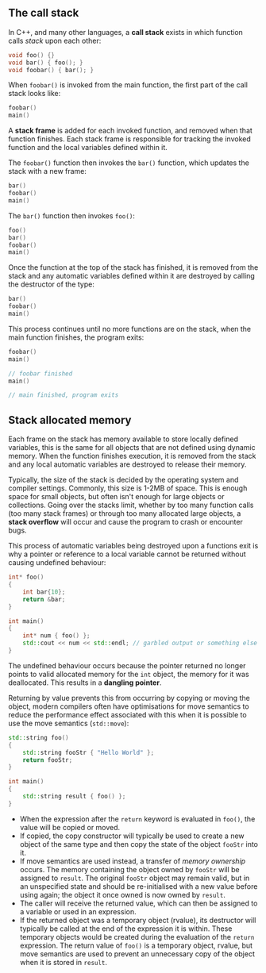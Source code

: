 ## The call stack
In C++, and many other languages, a **call stack** exists in which function calls *stack* upon each other:

```cpp
void foo() {}
void bar() { foo(); }
void foobar() { bar(); }
```

When `foobar()` is invoked from the main function, the first part of the call stack looks like:

```cpp
foobar()
main()
```

A **stack frame** is added for each invoked function, and removed when that function finishes. Each stack frame is responsible for tracking the invoked function and the local variables defined within it.

The `foobar()` function then invokes the `bar()` function, which updates the stack with a new frame:

```cpp
bar()
foobar()
main()
```

The `bar()` function then invokes `foo()`:

```cpp
foo()
bar()
foobar()
main()
```

Once the function at the top of the stack has finished, it is removed from the stack and any automatic variables defined within it are destroyed by calling the destructor of the type:

```cpp
bar()
foobar()
main()
```

This process continues until no more functions are on the stack, when the main function finishes, the program exits:

```cpp
foobar()
main()

// foobar finished
main()

// main finished, program exits
```

## Stack allocated memory
Each frame on the stack has memory available to store locally defined variables, this is the same for all objects that are not defined using dynamic memory. When the function finishes execution, it is removed from the stack and any local automatic variables are destroyed to release their memory.

Typically, the size of the stack is decided by the operating system and compiler settings. Commonly, this size is 1-2MB of space. This is enough space for small objects, but often isn't enough for large objects or collections. Going over the stacks limit, whether by too many function calls (too many stack frames) or through too many allocated large objects, a **stack overflow** will occur and cause the program to crash or encounter bugs.

This process of automatic variables being destroyed upon a functions exit is why a pointer or reference to a local variable cannot be returned without causing undefined behaviour:

```cpp
int* foo()
{
	int bar{10};
	return &bar;
}

int main()
{
	int* num { foo() };
	std::cout << num << std::endl; // garbled output or something else
}
```

The undefined behaviour occurs because the pointer returned no longer points to valid allocated memory for the `int` object, the memory for it was deallocated. This results in a **dangling pointer**.

Returning by value prevents this from occurring by copying or moving the object, modern compilers often have optimisations for move semantics to reduce the performance effect associated with this when it is possible to use the move semantics (`std::move`):

```cpp
std::string foo()
{
	std::string fooStr { "Hello World" };
	return fooStr;
}

int main()
{
	std::string result { foo() };
}
```

- When the expression after the `return` keyword is evaluated in `foo()`, the value will be copied or moved.
- If copied, the copy constructor will typically be used to create a new object of the same type and then copy the state of the object `fooStr` into it.
- If move semantics are used instead, a transfer of *memory ownership* occurs. The memory containing the object owned by `fooStr` will be assigned to `result`. The original `fooStr` object may remain valid, but in an unspecified state and should be re-initialised with a new value before using again; the object it once owned is now owned by `result`.
- The caller will receive the returned value, which can then be assigned to a variable or used in an expression.
- If the returned object was a temporary object (rvalue), its destructor will typically be called at the end of the expression it is within. These temporary objects would be created during the evaluation of the `return` expression. The return value of `foo()` is a temporary object, rvalue, but move semantics are used to prevent an unnecessary copy of the object when it is stored in `result`.

